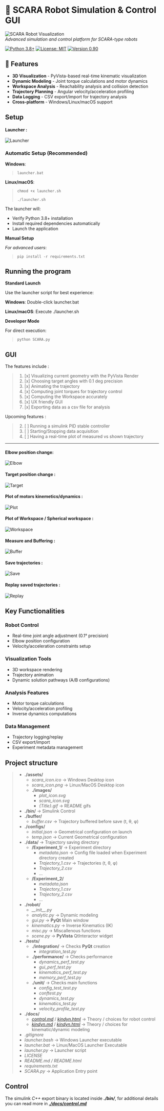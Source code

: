 # 🦾 SCARA Robot Simulation & Control GUI
![SCARA Robot Visualization](./assets/images/scara_icon.svg)  
*Advanced simulation and control platform for SCARA-type robots*

[![Python 3.8+](https://img.shields.io/badge/python-3.8%2B-blue.svg)](https://www.python.org/)
[![License: MIT](https://img.shields.io/badge/License-MIT-yellow.svg)](https://opensource.org/licenses/MIT)
[![Version 0.90](https://img.shields.io/badge/version-0.90-blue)](https://github.com/yourusername/scara-robot/releases)

## 🌟 Features
- **3D Visualization** - PyVista-based real-time kinematic visualization
- **Dynamic Modeling** - Joint torque calculations and motor dynamics
- **Workspace Analysis** - Reachability analysis and collision detection
- **Trajectory Planning** - Angular velocity/acceleration profiling
- **Data Logging** - CSV export/import for trajectory analysis
- **Cross-platform** - Windows/Linux/macOS support

## Setup


#### Launcher :

![Launcher](/assets/images/Launcher.gif)

### Automatic Setup (Recommended)
**Windows**:


>`launcher.bat`
   
**Linux/macOS**:


>`chmod +x launcher.sh`
>
>`./launcher.sh`

The launcher will:

- Verify Python 3.8+ installation
- Install required dependencies automatically
- Launch the application

**Manual Setup**

*For advanced users*:

>`pip install -r requirements.txt`
>
## Running the program

**Standard Launch**

Use the launcher script for best experience:

**Windows**: Double-click launcher.bat

**Linux/macOS**: Execute ./launcher.sh

**Developer Mode**

For direct execution:

>`python SCARA.py`

## GUI

The features include :
> 1. [x] Visualizing current geometry with the PyVista Render
> 2. [x] Choosing target angles with 0.1 deg precision
> 3. [x] Animating the trajectory
> 4. [x] Computing joint torques for trajectory control
> 5. [x] Computing the Workspace accurately
> 6. [x] UX friendly GUI
> 7. [x] Exporting data as a csv file for analysis

Upcoming features :

> 2. [ ] Running a simulink PID stable controller
> 3. [ ] Starting/Stopping data acquisition
> 4. [ ] Having a real-time plot of measured vs shown trajectory

---
#### Elbow position change:

![Elbow](/assets/images/Elbow.gif)

#### Target position change :

![Target](/assets/images/Target.gif)

#### Plot of motors kinemetics/dynamics :

![Plot](/assets/images/Plot.gif)

#### Plot of Workspace / Spherical workspace :

![Workspace](/assets/images/Workspace.gif)

#### Measure and Buffering :

![Buffer](/assets/images/Buffer.gif)

#### Save trajectories :

![Save](/assets/images/Save.gif)

#### Replay saved trajectories :

![Replay](/assets/images/Replay.gif)

## Key Functionalities

### Robot Control

- Real-time joint angle adjustment (0.1° precision)
- Elbow position configuration
- Velocity/acceleration constraints setup

### Visualization Tools

- 3D workspace rendering
- Trajectory animation
- Dynamic solution pathways (A/B configurations)

### Analysis Features

- Motor torque calculations
- Velocity/acceleration profiling
- Inverse dynamics computations

### Data Management

- Trajectory logging/replay
- CSV export/import
- Experiment metadata management

## Project structure

> - **./assets/**
>   - *scara_icon.ico* &rarr; Windows Desktop icon
>   - *scara_icon.png* &rarr; Linux/MacOS Desktop icon
>   - **./images/**
>     - *plot_icon.svg*
>     - *scara_icon.svg*
>     - *{Title}.gif* &rarr; README gifs
> - **./bin/** &rarr; Simulink Control
> - **./buffer/**
>   - *buffer.csv* &rarr; Trajectory buffered before save (t, θ, φ)
> - **./configs/**
>   - *initial.json* &rarr; Geometrical configuration on launch 
>   - *temp.json* &rarr; Current Geometrical configuration 
> - **./data/** &rarr; Trajectory saving directory
>   - **/Experiment_1/** &rarr; Experiment directory
>     - *metadata.json* &rarr; Config file loaded when Experiment directory created
>     - *Trajectory_1.csv* &rarr; Trajectories (t, θ, φ)
>     - *Trajectory_2.csv*
>     - ...
>   - **/Experiment_2/**
>     - *metadata.json*
>     - *Trajectory_1.csv*
>     - *Trajectory_2.csv*
>     - ...
> - **./robot/**
>   - *\_\_init__.py*
>   - *analytic.py* &rarr; Dynamic modeling
>   - *gui.py* &rarr; **PyQt** Main window 
>   - *kinematics.py* &rarr; Inverse Kinematics (IK)
>   - *misc.py* &rarr; Miscallenous functions
>   - *scene.py* &rarr; **PyVista** QtInteractor widget
> - **./tests/**
>   - **./integration/** &rarr; Checks **PyQt** creation
>     - *integration_test.py*
>   - **./performance/** &rarr; Checks performance
>     - *dynamics_perf_test.py*
>     - *gui_perf_test.py*
>     - *kinematics_perf_test.py*
>     - *memory_perf_test.py*
>   - **./unit/** &rarr; Checks main functions
>     - *config_test_test.py*
>     - *conftest.py*
>     - *dynamics_test.py*
>     - *kinematics_test.py*
>     - *velocity_profile_test.py*
> - **./docs/**
>   - [*control.md*](./docs/control.md) / [*kindyn.html*](./docs/kindyn.html) &rarr; Theory / choices for robot control
>   - [*kindyn.md*](./docs/kindyn.md) / [*kindyn.html*](./docs/kindyn.html) &rarr; Theory / choices for kinematic/dynamic modeling
> - .*gitignore*
> - *launcher.bash* &rarr; Windows Launcher executable
> - *launcher.bat* &rarr; Linux/MacOS Launcher Executable
> - *launcher.py* &rarr; Launcher script
> - *LICENSE*
> - *README.md / README.html*
> - *requirements.txt*
> - *SCARA.py* &rarr; Application Entry point

## Control

The simulink *C++* export binary is located inside ***./bin/***, for additional details you can read more in [***./docs/control.md***](./docs/control.md) 